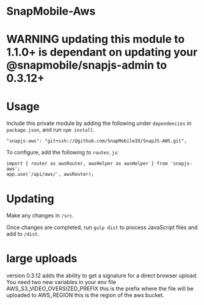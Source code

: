 # SnapMobile-Aws

# WARNING updating this module to 1.1.0+ is dependant on updating your @snapmobile/snapjs-admin to 0.3.12+

# Usage

Include this private module by adding the following under `dependencies` in `package.json`, and run `npm install`.

    "snapjs-aws": "git+ssh://@github.com/SnapMobileIO/SnapJS-AWS.git",

To configure, add the following to `routes.js`:

    import { router as awsRouter, awsHelper as awsHelper } from 'snapjs-aws';
    app.use('/api/aws/', awsRouter);

# Updating

Make any changes in `/src`.

Once changes are completed, run `gulp dist` to process JavaScript files and add to `/dist`.

# large uploads

version 0.3.12 adds the ability to get a signature for a direct browser upload. You need two new variables in your env file
AWS_S3_VIDEO_OVERSIZED_PREFIX this is the prefix where the file will be uploaded to
AWS_REGION this is the region of the aws bucket.
